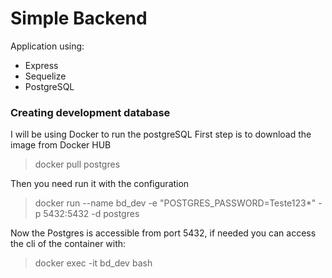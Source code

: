 # Simple Backend
Application using:
- Express
- Sequelize
- PostgreSQL

### Creating development database
I will be using Docker to run the postgreSQL 
First step is to download the image from Docker HUB
> docker pull postgres

Then you need run it with the configuration
> docker run --name bd_dev -e "POSTGRES_PASSWORD=Teste123*" -p 5432:5432 -d postgres

Now the Postgres is accessible from port 5432, if needed you can access the cli of the container with:
> docker exec -it bd_dev bash
